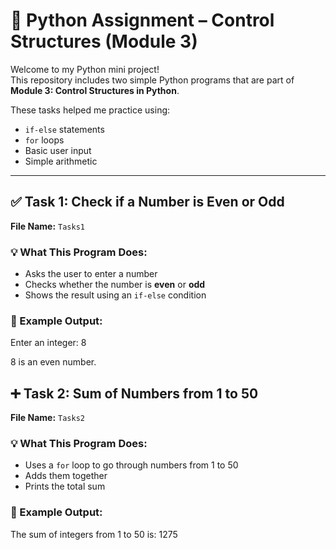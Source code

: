 # 🐍 Python Assignment – Control Structures (Module 3)

Welcome to my Python mini project!  
This repository includes two simple Python programs that are part of **Module 3: Control Structures in Python**.

These tasks helped me practice using:
- `if-else` statements
- `for` loops
- Basic user input
- Simple arithmetic

---

## ✅ Task 1: Check if a Number is Even or Odd

**File Name:** `Tasks1`

### 💡 What This Program Does:
- Asks the user to enter a number
- Checks whether the number is **even** or **odd**
- Shows the result using an `if-else` condition

### 🧪 Example Output:
Enter an integer: 8

8 is an even number.




## ➕ Task 2: Sum of Numbers from 1 to 50

**File Name:** `Tasks2`

### 💡 What This Program Does:
- Uses a `for` loop to go through numbers from 1 to 50
- Adds them together
- Prints the total sum

### 🧪 Example Output:

The sum of integers from 1 to 50 is: 1275
